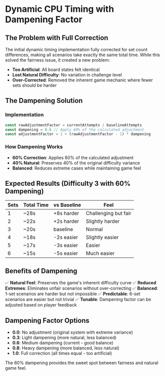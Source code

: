 # Dynamic CPU Timing with Dampening Factor

## The Problem with Full Correction

The initial dynamic timing implementation fully corrected for set count differences, making all scenarios take exactly the same total time. While this solved the fairness issue, it created a new problem:

- **Too Artificial**: All board states felt identical
- **Lost Natural Difficulty**: No variation in challenge level
- **Over-Corrected**: Removed the inherent game mechanic where fewer sets should be harder

## The Dampening Solution

### Implementation

```typescript
const rawAdjustmentFactor = currentAttempts / baselineAttempts
const dampening = 0.6 // Apply 60% of the calculated adjustment
const adjustmentFactor = 1 + (rawAdjustmentFactor - 1) * dampening
```

### How Dampening Works

- **60% Correction**: Applies 60% of the calculated adjustment
- **40% Natural**: Preserves 40% of the original difficulty variance
- **Balanced**: Reduces extreme cases while maintaining game feel

## Expected Results (Difficulty 3 with 60% Dampening)

| Sets | Total Time | vs Baseline | Feel                 |
| ---- | ---------- | ----------- | -------------------- |
| 1    | ~28s       | +8s harder  | Challenging but fair |
| 2    | ~22s       | +2s harder  | Slightly harder      |
| 3    | ~20s       | baseline    | Normal               |
| 4    | ~18s       | -2s easier  | Slightly easier      |
| 5    | ~17s       | -3s easier  | Easier               |
| 6    | ~15s       | -5s easier  | Much easier          |

## Benefits of Dampening

✅ **Natural Feel**: Preserves the game's inherent difficulty curve
✅ **Reduced Extremes**: Eliminates unfair scenarios without over-correcting
✅ **Balanced**: 1-set scenarios are harder but not impossible
✅ **Predictable**: 6-set scenarios are easier but not trivial
✅ **Tunable**: Dampening factor can be adjusted based on player feedback

## Dampening Factor Options

- **0.0**: No adjustment (original system with extreme variance)
- **0.3**: Light dampening (more natural, less balanced)
- **0.6**: Medium dampening (current - good balance)
- **0.8**: Heavy dampening (more balanced, less natural)
- **1.0**: Full correction (all times equal - too artificial)

The 60% dampening provides the sweet spot between fairness and natural game feel.
